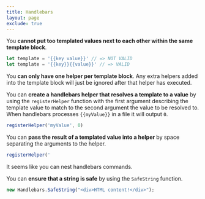 ```yaml
---
title: Handlebars
layout: page
exclude: true
---
```


You **cannot put too templated values next to each other within the same template block**.
```js
let template = '{{key value}}' // => NOT VALID
let template = '{{key}}{{value}}' // => VALID
```

You **can only have one helper per template block**. Any extra helpers added into the template block will just be ignored after that helper has executed.

You can **create a handlebars helper that resolves a template to a value** by using the `registerHelper` function with the first argument describing the template value to match to the second argument the value to be resolved to. When handlebars processes `{{myValue}}` in a file it will output `0`.
```js
registerHelper('myValue', 0)
```

You can **pass the result of a templated value into a helper** by space separating the arguments to the helper.
```js
registerHelper('
```

It seems like you can nest handlebars commands.

You can **ensure that a string is safe** by using the `SafeString` function.
```js
new Handlebars.SafeString("<div>HTML content!</div>");
```
<!--stackedit_data:
eyJoaXN0b3J5IjpbLTE1ODIzNTI5NywxMTQ5Mjg5MzgsLTM5Mj
QzOTIyNSw2MDAzNDg2OTAsLTE4NTkzNjY4ODZdfQ==
-->